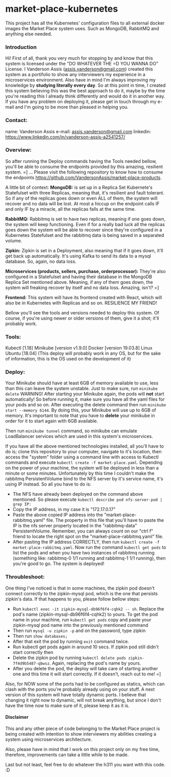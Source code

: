# market-place-kubernetes
This project has all the Kubernetes' configuration files to all external docker images the Market Place system uses. Such as MongoDB, RabbitMQ and anything else needed.

### Introduction
Hi! First of all, thank you very much for stopping by and know that this system is licensed under the "DO WHATEVER THE =D YOU WANNA DO" License. 
I Vanderson Assis (assis.vanderson@gmail.com) created this system as a portifolio to show any interviewers my experience in a microservices environment. Also have in mind I'm always 
improving my knowledge by <b>studying literally every day</b>. So at this point in time, I created this system believing this was the best approach to do it, maybe by the time you're reading this I 
already think differently and would do it in another way. If you have any problem on deploying it, please get in touch through my e-mail and I'm going to be more than pleased in helping you.

### Contact:
  name: Vanderson Assis
  e-mail: assis.vanderson@gmail.com
  linkedin: https://www.linkedin.com/in/vanderson-assis-a2541257/

### Overview:
So after running the Deploy commands having the Tools needed bellow, you'll be able to consume the endpoints provided by this amazing, resilient system. =] ...
Please visit the following repository to know how to consume the endpoints https://github.com/VandersonAssis/market-place-products.

A little bit of context:
<b>MongoDB:</b> is set up in a Replica Set Kubernete's Statefulset with three Replicas, meaning that, it's resilient and fault tolerant. So if any of the replicas 
		 goes down or even ALL of them, the system will recover and no data will be lost. At most a hiccup on the endpoint calls IF and only IF by a miracle, 
		 all the replicas falls at the same time.

<b>RabbitMQ:</b> Rabbitmq is set to have two replicas, meaning if one goes down, the system will keep functioning. Even if for a really bad luck all the replicas goes down 
		  the system will be able to recover since they're configured in a Kubernetes Statefulset and the rabbitmq data is being saved in a separated volume.

<b>Zipkin:</b> Zipkin is set in a Deployment, also meaning that if it goes down, it'll get back up automatically. It's using Kafka to send its data to a mysql database. 
		So, again, no data loss.

<b>Microservices (products, sellers, purchase, orderprocessor):</b> They're also configured in a Statefulset and having their database in the MongoDB Replica Set mentioned above.
															 Meaning, if any of them goes down, the system will freaking recover by itself and no data loss. Amazing, isn't? =]

<b>Frontend:</b> This system will have its frontend created with React, which will also be in Kubernetes with Replicas and so on. RESILIENCE MY FRIEND!

Bellow you'll see the tools and versions needed to deploy this system. Of course, if you're using newer or older versions of them, give it a shot; it'll probably work.
### Tools:
Kubectl [1.18]
Minikube [version v1.9.0]
Docker [version 19.03.8]
Linux Ubuntu [18.04] (This deploy will probably work in any OS, but for the sake of information, this is the OS used on the development of it)

### Deploy:
Your Minikube should have at least 6GB of memory available to use, less than this can leave the system unstable. Just to make sure, run `minikube delete` WARNING! After starting your Minikube 
again, the pods will <b>not</b> start automatically! So before running it, make sure you have all the yaml files for your pods and so on.
After executing the delete command then run `minikube start --memory 6144`. By doing this, your Minikube will use up to 6GB of memory. It's important to note that you have to 
<b>delete</b> your minikube in order for it to start again with 6GB available.

Then run `minikube tunnel` command, so minikube can emulate LoadBalancer services which are used in this system's microservices.

If you have all the above mentioned technologies installed, all you'll have to do is; clone this repository to your computer, navigate to it's location, then access the "system" folder using a command line with access 
to Kubectl commands and execute `kubectl create -f market-place.yaml`. Depending on the power of your machine, the system will be deployed in less than a minute or some minutes.
Unfortunately by this time I couldn't make the rabbitmq PersistentVolume bind to the NFS server by it's service name, it's using IP instead. So all you have to do is:
- The NFS have already been deployed on the command above mentioned. So please execute `kubectl describe pod nfs-server-pod | grep IP:`
- Copy the IP address, in my case it is "172.17.0.17"
- Paste the above copied IP address into the "market-place-rabbitmq.yaml" file. The property in this file that you'll have to paste the IP is the nfs server property located in 
the "rabbitmq-data" PersistentVolume. Remember, you can always count on our "ctrl f" friend to locate the right spot on the "market-place-rabbitmq.yaml" file.
- After pasting the IP address CORRECTLY, then run `kubectl create -f market-place-rabbitmq.yaml`. Now run the command `kubectl get pods` to list the pods and when you 
 have two instances of rabbitmq running (something like: rabbitmq-0 1/1 running and rabbitmq-1 1/1 running), then you're good to go. The system is deployed!
  
### Throubleshoot:
One thing I've noticed is that in some machines, the zipkin pod doesn't connect correctly to the zipkin-mysql pod, which is the one that persists zipkin's data. If that happens to you, 
please follow bellow steps:
- Run `kubectl exec -it zipkin-mysql-db96f6f4-cqhk2 -- sh`. Replace the pod's name (zipkin-mysql-db96f6f4-cqhk2) to yours. To get the pod name in your machine, run `kubectl get pods` 
  copy and paste your zipkin-mysql pod name into the previously mentioned command
- Then run `mysql -u zipkin -p` and on the password, type zipkin
- Then run `show databases;`
- After that exit the pod by running `exit` command twice.
- Run kubectl get pods again in around 10 secs. If zipkin pod still didn't start correctly then
- Delete the zipkin pod by running `kubectl delete pods zipkin-7f4d9b5487-qbwsz`. Again, replacing the pod's name by yours.
- After you delete the pod, the deploy will take care of starting another one and this time it will start correctly. If it doesn't, reach out to me! =]

Also, for NOW some of the ports had to be configured as statics, which can clash with the ports you're probably already using on your stuff. A next version of this system will have totally dynamic ports. 
I believe that changing it right now to dynamic, will not break anything, but since I don't have the time now to make sure of it, please keep it as it is.

#### Disclaimer
This and any other piece of code belonging to the Market Place project is 
being created with intention to show interviewers my abilities creating 
a system using microservices architecture.

Also, please have in mind that 
I work on this project only on my free time, therefore, improvements can take a little while to be made.

Last but not least, feel free to do whatever the h311 you want with this code. :D